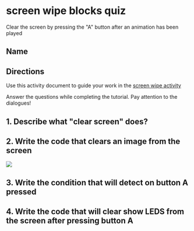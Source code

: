 # screen wipe blocks quiz

Clear the screen by pressing the "A" button after an animation has been played

## Name

## Directions

Use this activity document to guide your work in the [screen wipe activity](/lessons/screen-wipe/activity)

Answer the questions while completing the tutorial. Pay attention to the dialogues!

## 1. Describe what "clear screen" does? 



## 2. Write the code that clears an image from the screen

![](/static/mb/blocks/lessons/screen-wipe-4.png)


## 3. Write the condition that will detect on button A pressed



## 4. Write the code that will clear show LEDS from the screen after pressing button A 



